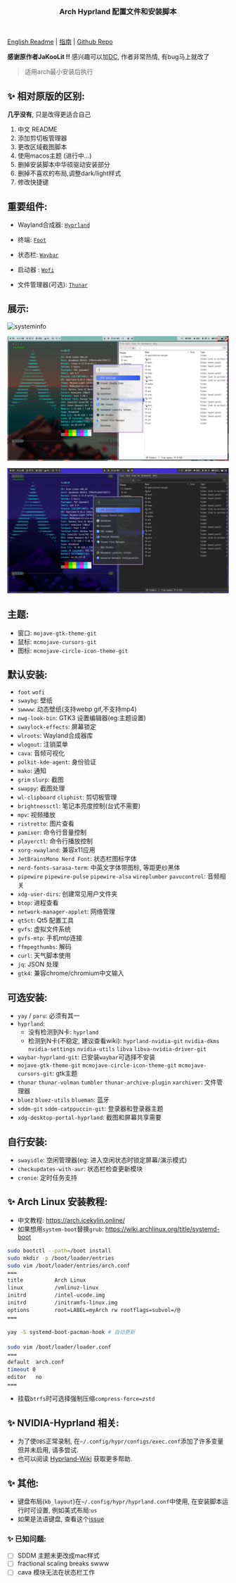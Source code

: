 <br>
<h3 align = "center"> Arch Hyprland 配置文件和安装脚本</h3>
<br>

[English Readme](README_EN.md) | [指南](docs/cheatsheet.md) | [Github Repo](https://github.com/jqtmviyu/Hyprland-v2.1/tree/personal)

**感谢原作者JaKooLit !!**
感兴趣可以加[DC](https://discord.gg/V2SJ92vbEN), 作者非常热情, 有bug马上就改了

> 适用arch最小安装后执行

## ✨ 相对原版的区别:

**几乎没有**, 只是改得更适合自己

1. 中文 README
1. 添加剪切板管理器
1. 更改区域截图脚本
1. 使用macos主题 (进行中...)
1. 删掉安装脚本中华硕驱动安装部分
1. 删掉不喜欢的布局,调整dark/light样式
1. 修改快捷键

## 重要组件:

- Wayland合成器: [`Hyprland`](https://github.com/hyprwm/Hyprland)
 
- 终端: [`Foot`](https://github.com/r-c-f/foot)
 
- 状态栏: [`Waybar`](https://github.com/Alexays/Waybar)
 
- 启动器 : [`Wofi`](https://hg.sr.ht/~scoopta/wofi)

- 文件管理器(可选): [`Thunar`](https://docs.xfce.org/xfce/thunar/start)

## 展示:

![systeminfo](/static/screenshots/systeminfo.png)

![light-mode](/static/screenshots/light-mode.png)

![dark-mode](/static/screenshots/dark-mode.png)

## 主题:
-  窗口: `mojave-gtk-theme-git`
-  鼠标: `mcmojave-cursors-git`
-  图标: `mcmojave-circle-icon-theme-git`

## 默认安装:
- `foot` `wofi`
- `swaybg`: 壁纸
- `swwww`: 动态壁纸(支持webp gif,不支持mp4)
- `nwg-look-bin`:  GTK3 设置编辑器(eg:主题设置)
- `swaylock-effects`: 屏幕锁定
- `wlroots`: Wayland合成器库
- `wlogout`: 注销菜单
- `cava`: 音频可视化
- `polkit-kde-agent`: 身份验证
- `mako`: 通知
- `grim` `slurp`: 截图
- `swappy`: 截图处理
- `wl-clipboard` `cliphist`: 剪切板管理
- `brightnessctl`: 笔记本亮度控制(台式不需要)
- `mpv`: 视频播放
- `ristretto`: 图片查看
- `pamixer`: 命令行音量控制
- `playerctl`: 命令行播放控制
- `xorg-xwayland`: 兼容x11应用
- `JetBrainsMono Nerd Font`: 状态栏图标字体
- `nerd-fonts-sarasa-term`: 中英文字体带图标, 等距更纱黑体
- `pipewire` `pipewire-pulse` `pipewire-alsa` `wireplumber` `pavucontrol`: 音频相关
- `xdg-user-dirs`: 创建常见用户文件夹
- `btop`: 进程查看
- `network-manager-applet`: 网络管理
- `qt5ct`: Qt5 配置工具
- `gvfs`: 虚拟文件系统
- `gvfs-mtp`: 手机mtp连接
- `ffmpegthumbs`: 解码
- `curl`: 天气脚本使用
- `jq`: JSON 处理
- `gtk4`: 兼容chrome/chromium中文输入

## 可选安装:

- `yay` / `paru`: 必须有其一
- `hyprland`: 
    - 没有检测到N卡: `hyprland`
    - 检测到N卡(不稳定, 建议查看wiki): `hyprland-nvidia-git` `nvidia-dkms` `nvidia-settings` `nvidia-utils` `libva` `libva-nvidia-driver-git`
- `waybar-hyprland-git`: 已安装`waybar`可选择不安装
- `mojave-gtk-theme-git` `mcmojave-circle-icon-theme-git` `mcmojave-cursors-git`: gtk主题
- `thunar` `thunar-volman` `tumbler` `thunar-archive-plugin` `xarchiver`: 文件管理器
- `bluez` `bluez-utils` `blueman`: 蓝牙
- `sddm-git` `sddm-catppuccin-git`: 登录器和登录器主题
- `xdg-desktop-portal-hyprland`: 截图和屏幕共享需要

## 自行安装:

- `swayidle`: 空闲管理器(eg: 进入空闲状态时锁定屏幕/演示模式)
- `checkupdates-with-aur`: 状态栏检查更新模块
- `cronie`: 定时任务支持

## ✨ Arch Linux 安装教程:
- 中文教程: https://arch.icekylin.online/
- 如果想用`system-boot`替换`grub`: https://wiki.archlinux.org/title/systemd-boot

```sh
sudo bootctl --path=/boot install
sudo mkdir -p /boot/loader/entries
sudo vim /boot/loader/entries/arch.conf
===
title          Arch Linux
linux          /vmlinuz-linux
initrd         /intel-ucode.img
initrd         /initramfs-linux.img
options        root=LABEL=myArch rw rootflags=subvol=/@
===

yay -S systemd-boot-pacman-hook # 自动更新

sudo vim /boot/loader/loader.conf
===
default  arch.conf
timeout 0
editor   no
===
```

- 挂载`btrfs`时可选择强制压缩`compress-force=zstd`



## ✨ NVIDIA-Hyprland 相关:
- 为了使`OBS`正常录制, 在`~/.config/hypr/configs/exec.conf`添加了许多变量但并未启用, 请多尝试.
- 也可以阅读 [Hyprland-Wiki](https://wiki.hyprland.org/) 获取更多帮助.

## ✨ 其他: 
- 键盘布局(`kb_layout`)在`~/.config/hypr/hyprland.conf`中使用, 在安装脚本运行时可设置, 例如美式布局:`us`
- 如果是法语键盘, 查看这个[issue](https://github.com/swaywm/sway/issues/1460?fbclid=IwAR1C8VcY_wWbGhXvT-5ApjJCQuJoJzhOVor6o5fdn0Nj1c6bD9JXoQAPQIg)

### ✨ 已知问题:
- [ ] SDDM 主题未更改成mac样式
- [ ] fractional scaling breaks swww
- [ ] cava 模块无法在状态栏工作
